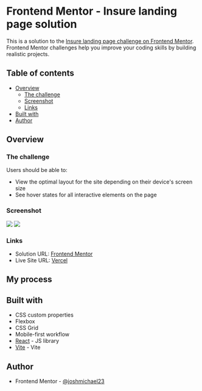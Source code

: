 # Frontend Mentor - Insure landing page solution

This is a solution to the [Insure landing page challenge on Frontend Mentor](https://www.frontendmentor.io/challenges/insure-landing-page-uTU68JV8). Frontend Mentor challenges help you improve your coding skills by building realistic projects. 

## Table of contents

- [Overview](#overview)
  - [The challenge](#the-challenge)
  - [Screenshot](#screenshot)
  - [Links](#links)
- [Built with](#built-with)
- [Author](#author)


## Overview

### The challenge

Users should be able to:

- View the optimal layout for the site depending on their device's screen size
- See hover states for all interactive elements on the page

### Screenshot

![](./mobile.png)
![](./desktop.png)

### Links

- Solution URL: [Frontend Mentor](https://your-solution-url.com)
- Live Site URL: [Vercel](https://insure-rho.vercel.app)

## My process

## Built with

- CSS custom properties
- Flexbox
- CSS Grid
- Mobile-first workflow
- [React](https://reactjs.org/) - JS library
- [Vite](https://vitejs.dev) - Vite


## Author
- Frontend Mentor - [@joshmichael23](https://www.frontendmentor.io/profile/joshmichael23)
